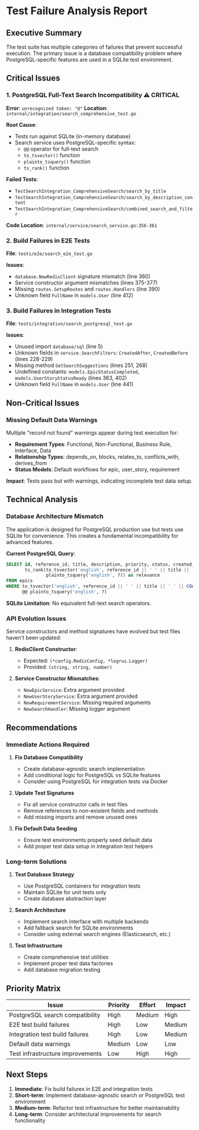 # Test Failure Analysis Report

## Executive Summary

The test suite has multiple categories of failures that prevent successful execution. The primary issue is a database compatibility problem where PostgreSQL-specific features are used in a SQLite test environment.

## Critical Issues

### 1. PostgreSQL Full-Text Search Incompatibility ⚠️ CRITICAL

**Error**: `unrecognized token: "@"`
**Location**: `internal/integration/search_comprehensive_test.go`

**Root Cause**: 
- Tests run against SQLite (in-memory database)
- Search service uses PostgreSQL-specific syntax:
  - `@@` operator for full-text search
  - `to_tsvector()` function
  - `plainto_tsquery()` function  
  - `ts_rank()` function

**Failed Tests**:
- `TestSearchIntegration_ComprehensiveSearch/search_by_title`
- `TestSearchIntegration_ComprehensiveSearch/search_by_description_content`
- `TestSearchIntegration_ComprehensiveSearch/combined_search_and_filter`

**Code Location**: `internal/service/search_service.go:356-361`

### 2. Build Failures in E2E Tests

**File**: `tests/e2e/search_e2e_test.go`

**Issues**:
- `database.NewRedisClient` signature mismatch (line 360)
- Service constructor argument mismatches (lines 375-377)
- Missing `routes.SetupRoutes` and `routes.Handlers` (line 390)
- Unknown field `FullName` in `models.User` (line 412)

### 3. Build Failures in Integration Tests

**File**: `tests/integration/search_postgresql_test.go`

**Issues**:
- Unused import `database/sql` (line 5)
- Unknown fields in `service.SearchFilters`: `CreatedAfter`, `CreatedBefore` (lines 228-229)
- Missing method `GetSearchSuggestions` (lines 251, 268)
- Undefined constants: `models.EpicStatusCompleted`, `models.UserStoryStatusReady` (lines 363, 402)
- Unknown field `FullName` in `models.User` (line 441)

## Non-Critical Issues

### Missing Default Data Warnings

Multiple "record not found" warnings appear during test execution for:
- **Requirement Types**: Functional, Non-Functional, Business Rule, Interface, Data
- **Relationship Types**: depends_on, blocks, relates_to, conflicts_with, derives_from  
- **Status Models**: Default workflows for epic, user_story, requirement

**Impact**: Tests pass but with warnings, indicating incomplete test data setup.

## Technical Analysis

### Database Architecture Mismatch

The application is designed for PostgreSQL production use but tests use SQLite for convenience. This creates a fundamental incompatibility for advanced features.

**Current PostgreSQL Query**:
```sql
SELECT id, reference_id, title, description, priority, status, created_at,
       ts_rank(to_tsvector('english', reference_id || ' ' || title || ' ' || COALESCE(description, '')), 
               plainto_tsquery('english', ?)) as relevance
FROM epics 
WHERE to_tsvector('english', reference_id || ' ' || title || ' ' || COALESCE(description, '')) 
      @@ plainto_tsquery('english', ?)
```

**SQLite Limitation**: No equivalent full-text search operators.

### API Evolution Issues

Service constructors and method signatures have evolved but test files haven't been updated:

1. **RedisClient Constructor**:
   - Expected: `(*config.RedisConfig, *logrus.Logger)`
   - Provided: `(string, string, number)`

2. **Service Constructor Mismatches**:
   - `NewEpicService`: Extra argument provided
   - `NewUserStoryService`: Extra argument provided
   - `NewRequirementService`: Missing required arguments
   - `NewSearchHandler`: Missing logger argument

## Recommendations

### Immediate Actions Required

1. **Fix Database Compatibility**
   - Create database-agnostic search implementation
   - Add conditional logic for PostgreSQL vs SQLite features
   - Consider using PostgreSQL for integration tests via Docker

2. **Update Test Signatures**
   - Fix all service constructor calls in test files
   - Remove references to non-existent fields and methods
   - Add missing imports and remove unused ones

3. **Fix Default Data Seeding**
   - Ensure test environments properly seed default data
   - Add proper test data setup in integration test helpers

### Long-term Solutions

1. **Test Database Strategy**
   - Use PostgreSQL containers for integration tests
   - Maintain SQLite for unit tests only
   - Create database abstraction layer

2. **Search Architecture**
   - Implement search interface with multiple backends
   - Add fallback search for SQLite environments
   - Consider using external search engines (Elasticsearch, etc.)

3. **Test Infrastructure**
   - Create comprehensive test utilities
   - Implement proper test data factories
   - Add database migration testing

## Priority Matrix

| Issue | Priority | Effort | Impact |
|-------|----------|--------|--------|
| PostgreSQL search compatibility | High | Medium | High |
| E2E test build failures | High | Low | Medium |
| Integration test build failures | High | Low | Medium |
| Default data warnings | Medium | Low | Low |
| Test infrastructure improvements | Low | High | High |

## Next Steps

1. **Immediate**: Fix build failures in E2E and integration tests
2. **Short-term**: Implement database-agnostic search or PostgreSQL test environment
3. **Medium-term**: Refactor test infrastructure for better maintainability
4. **Long-term**: Consider architectural improvements for search functionality